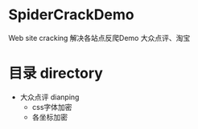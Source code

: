 # SpiderCrackDemo
Web site cracking  解决各站点反爬Demo 大众点评、淘宝

# 目录 directory
- 大众点评 dianping
  - css字体加密
  - 各坐标加密
